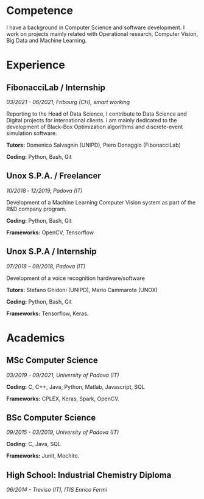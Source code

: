 # Competence 

I have a background in Computer Science and software development. I
work on projects mainly related with Operational research, Computer
Vision, Big Data and Machine Learning.


# Experience

## FibonacciLab / Internship
_03/2021 - 06/2021, Fribourg (CH), smart working_

Reporting to the Head of Data Science, I contribute to Data Science and
Digital projects for international clients. I am mainly dedicated to the
development of Black-Box Optimization algorithms and discrete-event
simulation software.

**Tutors:​** Domenico Salvagnin (UNIPD), Piero Donaggio (FibonacciLab)

**Coding:​** Python, Bash, Git

## Unox S.P.A. / Freelancer
_10/2018 ‐ 12/2019, Padova (IT)_

Development of a Machine Learning Computer Vision system as part of
the R&amp;D company program.

**Coding:** Python, Bash, Git

**Frameworks:** OpenCV, Tensorflow.

## Unox S.P.A / Internship
_07/2018 – 09/2018, Padova (IT)_

Development of a voice recognition hardware/software

**Tutors:** Stefano Ghidoni (UNIPD), Mario Cammarota (UNOX)

**Coding:** Python, Bash, Git

**Frameworks:** Tensorflow, Keras.


# Academics

## MSc Computer Science
_03/2019 - 09/2021, University of Padova (IT)_

**Coding:** C, C++, Java, Python, Matlab, Javascript, SQL

**Frameworks:** CPLEX, Keras, Spark, OpenCV.

## BSc Computer Science
_09/2015 - 03/2019, University of Padova (IT)_

**Coding:** C, Java, SQL

**Frameworks:** Junit, Mochito.

## High School: Industrial Chemistry Diploma
_06/2014 - Treviso (IT), ITIS Enrico Fermi_
